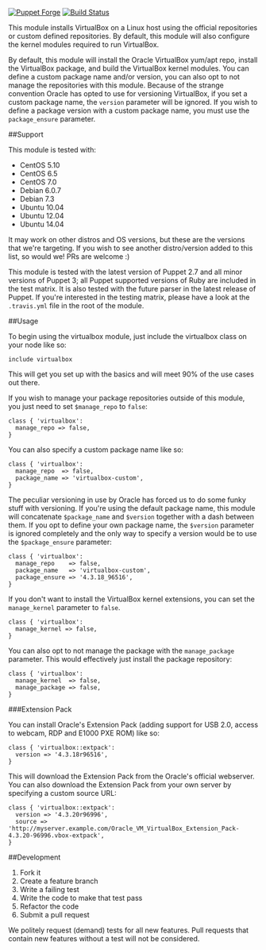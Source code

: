 [![Puppet Forge](http://img.shields.io/puppetforge/v/danzilio/virtualbox.svg)](https://forge.puppetlabs.com/danzilio/virtualbox) [![Build Status](https://travis-ci.org/danzilio/danzilio-virtualbox.svg)](https://travis-ci.org/danzilio/danzilio-virtualbox)

This module installs VirtualBox on a Linux host using the official repositories or custom defined repositories. By default, this module will also configure the kernel modules required to run VirtualBox.

By default, this module will install the Oracle VirtualBox yum/apt repo, install the VirtualBox package, and build the VirtualBox kernel modules. You can define a custom package name and/or version, you can also opt to not manage the repositories with this module. Because of the strange convention Oracle has opted to use for versioning VirtualBox, if you set a custom package name, the `version` parameter will be ignored. If you wish to define a package version with a custom package name, you must use the `package_ensure` parameter.

##Support

This module is tested with:

- CentOS 5.10
- CentOS 6.5
- CentOS 7.0
- Debian 6.0.7
- Debian 7.3
- Ubuntu 10.04
- Ubuntu 12.04
- Ubuntu 14.04

It may work on other distros and OS versions, but these are the versions that we're targeting. If you wish to see another distro/version added to this list, so would we! PRs are welcome :)

This module is tested with the latest version of Puppet 2.7 and all minor versions of Puppet 3; all Puppet supported versions of Ruby are included in the test matrix. It is also tested with the future parser in the latest release of Puppet. If you're interested in the testing matrix, please have a look at the `.travis.yml` file in the root of the module.

##Usage

To begin using the virtualbox module, just include the virtualbox class on your node like so:

	include virtualbox

This will get you set up with the basics and will meet 90% of the use cases out there.

If you wish to manage your package repositories outside of this module, you just need to set `$manage_repo` to `false`:

	class { 'virtualbox':
	  manage_repo => false,
	}

You can also specify a custom package name like so:

	class { 'virtualbox':
	  manage_repo  => false,
	  package_name => 'virtualbox-custom',
	}

The peculiar versioning in use by Oracle has forced us to do some funky stuff with versioning. If you're using the default package name, this module will concatenate `$package_name` and `$version` together with a dash between them. If you opt to define your own package name, the `$version` parameter is ignored completely and the only way to specify a version would be to use the `$package_ensure` parameter:

	class { 'virtualbox':
	  manage_repo    => false,
	  package_name   => 'virtualbox-custom',
	  package_ensure => '4.3.18_96516',
	}

If you don't want to install the VirtualBox kernel extensions, you can set the `manage_kernel` parameter to `false`.

	class { 'virtualbox':
	  manage_kernel => false,
	}

You can also opt to not manage the package with the `manage_package` parameter. This would effectively just install the package repository:

	class { 'virtualbox':
	  manage_kernel  => false,
	  manage_package => false,
	}

###Extension Pack

You can install Oracle's Extension Pack (adding support for USB 2.0, access to webcam, RDP and E1000 PXE ROM) like so:

	class { 'virtualbox::extpack':
	  version => '4.3.18r96516',
	}

This will download the Extension Pack from the Oracle's official webserver. You can also download the Extension Pack from your own server by specifying a custom source URL:

	class { 'virtualbox::extpack':
	  version => '4.3.20r96996',
	  source => 'http://myserver.example.com/Oracle_VM_VirtualBox_Extension_Pack-4.3.20-96996.vbox-extpack',
	}

##Development

1. Fork it
2. Create a feature branch
3. Write a failing test
4. Write the code to make that test pass
5. Refactor the code
6. Submit a pull request

We politely request (demand) tests for all new features. Pull requests that contain new features without a test will not be considered.
